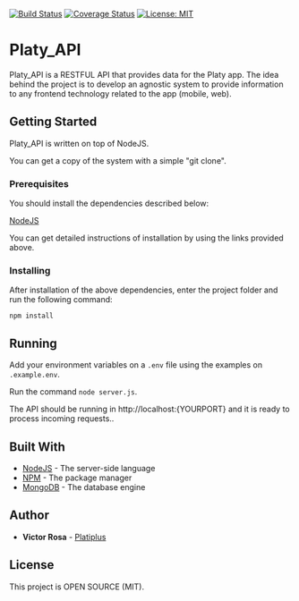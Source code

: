 [![Build Status](https://travis-ci.org/Platiplus/platy_api.svg?branch=master)](https://travis-ci.org/Platiplus/platy_api)
[![Coverage Status](https://coveralls.io/repos/github/Platiplus/platy_api/badge.svg?branch=master)](https://coveralls.io/github/Platiplus/platy_api?branch=master)
[![License: MIT](https://img.shields.io/badge/License-MIT-green.svg)](https://opensource.org/licenses/MIT)

# Platy_API

Platy_API is a RESTFUL API that provides data for the Platy app. The idea behind the project is to develop an agnostic system to provide information to any frontend technology related to the app (mobile, web).

## Getting Started

Platy_API is written on top of NodeJS.

You can get a copy of the system with a simple "git clone".

### Prerequisites

You should install the dependencies described below:

[NodeJS](https://nodejs.org/)

You can get detailed instructions of installation by using the links provided above.

### Installing

After installation of the above dependencies, enter the project folder and run the following command:

``` npm install ```

## Running

Add your environment variables on a ```.env``` file using the examples on ```.example.env```.

Run the command ``` node server.js ```.

The API should be running in http://localhost:{YOURPORT} and it is ready to process incoming requests..

## Built With

* [NodeJS](https://nodejs.org/) - The server-side language
* [NPM](https://www.npmjs.com/) - The package manager
* [MongoDB](https://www.mongodb.com/) - The database engine

## Author

* **Victor Rosa** - [Platiplus](https://github.com/Platiplus)

## License

This project is OPEN SOURCE (MIT).